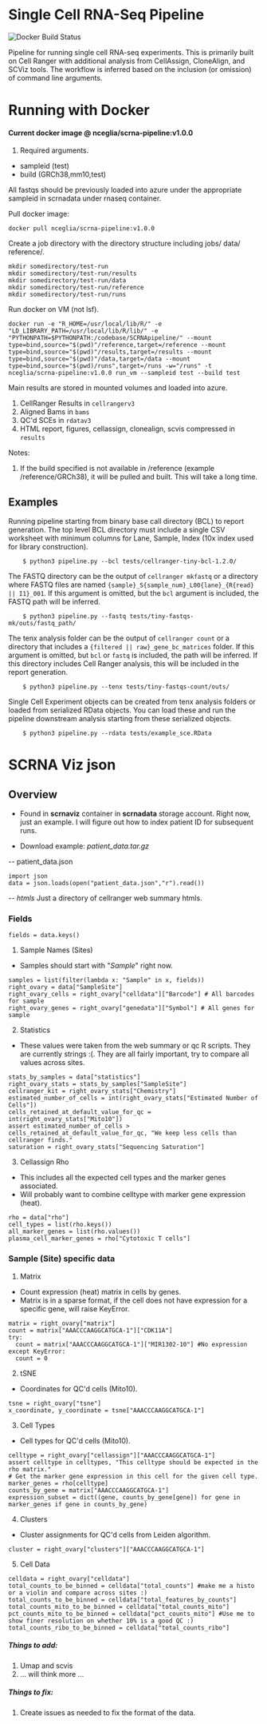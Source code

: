 # Single Cell RNA-Seq Pipeline #

![Docker Build Status](https://img.shields.io/docker/build/nceglia/scrna-pipeline.svg)

Pipeline for running single cell RNA-seq experiments.
This is primarily built on Cell Ranger with additional analysis from CellAssign, CloneAlign, and SCViz tools.
The workflow is inferred based on the inclusion (or omission) of command line arguments.

# Running with Docker #

#### Current docker image @ nceglia/scrna-pipeline:v1.0.0

1. Required arguments.
- sampleid (test)
- build (GRCh38,mm10,test)

All fastqs should be previously loaded into azure under the appropriate sampleid in scrnadata under rnaseq container.

Pull docker image:
```
docker pull nceglia/scrna-pipeline:v1.0.0
```

Create a job directory with the directory structure including jobs/ data/ reference/.
```
mkdir somedirectory/test-run
mkdir somedirectory/test-run/results
mkdir somedirectory/test-run/data
mkdir somedirectory/test-run/reference
mkdir somedirectory/test-run/runs
```

Run docker on VM (not lsf).
```
docker run -e "R_HOME=/usr/local/lib/R/" -e "LD_LIBRARY_PATH=/usr/local/lib/R/lib/" -e "PYTHONPATH=$PYTHONPATH:/codebase/SCRNApipeline/" --mount type=bind,source="$(pwd)"/reference,target=/reference --mount type=bind,source="$(pwd)"/results,target=/results --mount type=bind,source="$(pwd)"/data,target=/data --mount type=bind,source="$(pwd)/runs",target=/runs -w="/runs" -t nceglia/scrna-pipeline:v1.0.0 run_vm --sampleid test --build test
```


Main results are stored in mounted volumes and loaded into azure.
1. CellRanger Results in `cellrangerv3`
2. Aligned Bams in `bams`
2. QC'd SCEs in `rdatav3`
3. HTML report, figures, cellassign, clonealign, scvis compressed in `results`


Notes:
1. If the build specified is not available in /reference (example /reference/GRCh38), it will be pulled and built.  This will take a long time.



## Examples ##

Running pipeline starting from binary base call directory (BCL) to report generation.
The top level BCL directory must include a single CSV worksheet with minimum columns for Lane, Sample, Index (10x index used for library construction).

```
    $ python3 pipeline.py --bcl tests/cellranger-tiny-bcl-1.2.0/
```

The FASTQ directory can be the output of `cellranger mkfastq` or a directory where FASTQ files are named `{sample}_S{sample_num}_L00{lane}_{R{read} || I1}_001`.
If this argument is omitted, but the `bcl` argument is included, the FASTQ path will be inferred.

```
    $ python3 pipeline.py --fastq tests/tiny-fastqs-mk/outs/fastq_path/
```

The tenx analysis folder can be the output of `cellranger count` or a directory that includes a `{filtered || raw}_gene_bc_matrices` folder.
If this argument is omitted, but `bcl` or `fastq` is included, the path will be inferred.
If this directory includes Cell Ranger analysis, this will be included in the report generation.

```
    $ python3 pipeline.py --tenx tests/tiny-fastqs-count/outs/
```

Single Cell Experiment objects can be created from tenx analysis folders or loaded from serialized RData objects.
You can load these and run the pipeline downstream analysis starting from these serialized objects.

```
    $ python3 pipeline.py --rdata tests/example_sce.RData
```


# SCRNA Viz json

## Overview
 - Found in **scrnaviz** container in **scrnadata** storage account.
Right now, just an example. I will figure out how to index patient ID for subsequent runs.

- Download example: *patient_data.tar.gz*

-- patient_data.json

```
import json
data = json.loads(open("patient_data.json","r").read())
```

-- *htmls*
Just a directory of cellranger web summary htmls.

### Fields
```
fields = data.keys()
```

1. Sample Names (Sites)
 - Samples should start with "*Sample*" right now.
```
samples = list(filter(lambda x: "Sample" in x, fields))
right_ovary = data["SampleSite"]
right_ovary_cells = right_ovary["celldata"]["Barcode"] # All barcodes for sample
right_ovary_genes = right_ovary["genedata"]["Symbol"] # All genes for sample
```

2. Statistics
 - These values were taken from the web summary or qc R scripts.  They are currently strings :(.
They are all fairly important, try to compare all values across sites.
```
stats_by_samples = data["statistics"]
right_ovary_stats = stats_by_samples["SampleSite"]
cellranger_kit = right_ovary_stats["Chemistry"]
estimated_number_of_cells = int(right_ovary_stats["Estimated Number of Cells"])
cells_retained_at_default_value_for_qc = int(right_ovary_stats["Mito10"])
assert estimated_number_of_cells > cells_retained_at_default_value_for_qc, "We keep less cells than cellranger finds."
saturation = right_ovary_stats["Sequencing Saturation"]
```

3. Cellassign Rho
- This includes all the expected cell types and the marker genes associated.
- Will probably want to combine celltype with marker gene expression (heat).
```
rho = data["rho"]
cell_types = list(rho.keys())
all_marker_genes = list(rho.values())
plasma_cell_marker_genes = rho["Cytotoxic T cells"]
```

### Sample (Site) specific data

1. Matrix
- Count expression (heat) matrix in cells by genes.
- Matrix is in a sparse format, if the cell does not have expression for a specific gene, will raise KeyError.

```
matrix = right_ovary["matrix"]
count = matrix["AAACCCAAGGCATGCA-1"]["CDK11A"]
try:
  count = matrix["AAACCCAAGGCATGCA-1"]["MIR1302-10"] #No expression
except KeyError:
  count = 0
```

2. tSNE
- Coordinates for QC'd cells (Mito10).
```
tsne = right_ovary["tsne"]
x_coordinate, y_coordinate = tsne["AAACCCAAGGCATGCA-1"]
```

3. Cell Types
- Cell types for QC'd cells (Mito10).
```
celltype = right_ovary["cellassign"]["AAACCCAAGGCATGCA-1"]
assert celltype in celltypes, "This celltype should be expected in the rho matrix."
# Get the marker gene expression in this cell for the given cell type.
marker_genes = rho[celltype]
counts_by_gene = matrix["AAACCCAAGGCATGCA-1"]
expression_subset = dict((gene, counts_by_gene[gene]) for gene in marker_genes if gene in counts_by_gene)
```

4. Clusters
- Cluster assignments for QC'd cells from Leiden algorithm.
```
cluster = right_ovary["clusters"]["AAACCCAAGGCATGCA-1"]
```

5. Cell Data

```
celldata = right_ovary["celldata"]
total_counts_to_be_binned = celldata["total_counts"] #make me a histo or a violin and compare across sites :)
total_counts_to_be_binned = celldata["total_features_by_counts"]
total_counts_mito_to_be_binned = celldata["total_counts_mito"]
pct_counts_mito_to_be_binned = celldata["pct_counts_mito"] #Use me to show finer resolution on whether 10% is a good QC :)
total_counts_ribo_to_be_binned = celldata["total_counts_ribo"]
```


##### Things to add:
1) Umap and scvis
2) ... will think more ...

##### Things to fix:
1) Create issues as needed to fix the format of the data.
